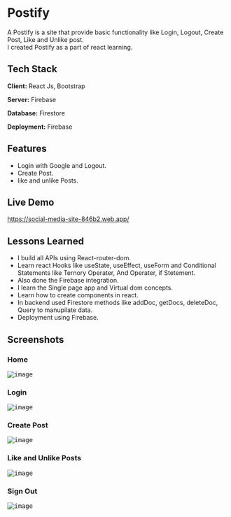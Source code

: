 # Postify 
   A Postify is a site that provide basic functionality like Login, Logout, Create Post, Like and Unlike post.<br/> I created Postify as a part of react learning.

## Tech Stack

**Client:** React Js, Bootstrap

**Server:** Firebase

**Database:** Firestore

**Deployment:** Firebase

## Features
- Login with Google and Logout.
- Create Post.
- like and unlike Posts.

## Live Demo
https://social-media-site-846b2.web.app/

## Lessons Learned

- I build all APIs using React-router-dom.
- Learn react Hooks like useState, useEffect, useForm and Conditional Statements like Ternory Operater, And Operater, if Stetement.
- Also done the Firebase integration.
- I learn the Single page app and Virtual dom concepts.
- Learn how to create components in react.
- In backend used Firestore methods like addDoc, getDocs, deleteDoc, Query to manupilate data.
- Deployment using Firebase.

## Screenshots

### Home
<kbd>![image](https://github.com/Nimisha-Mavar/Social-Media-Site/assets/112267753/1f8b99b3-81ae-4e15-bdf0-a034c72ce4e5)
</kbd>

### Login
<kbd>![image](https://github.com/Nimisha-Mavar/Social-Media-Site/assets/112267753/62ec0759-c7fd-4bbc-9b49-63960551e471)
</kbd>

### Create Post
<kbd>![image](https://github.com/Nimisha-Mavar/Social-Media-Site/assets/112267753/826f91b7-d25c-4c29-8d22-6e6745670b2c)
</kbd>

### Like and Unlike Posts
<kbd>![image](https://github.com/Nimisha-Mavar/Social-Media-Site/assets/112267753/9ebdaa52-30d7-4524-9f56-0c188920c091)
</kbd>

### Sign Out
<kbd>![image](https://github.com/Nimisha-Mavar/Social-Media-Site/assets/112267753/c5aeddd6-ed09-4964-bc46-0917deaf852d)</kbd>
